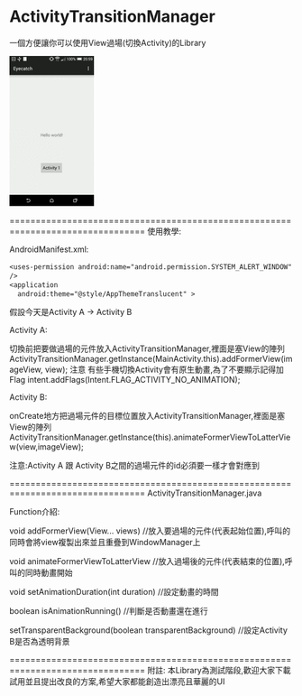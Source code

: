 # ActivityTransitionManager
一個方便讓你可以使用View過場(切換Activity)的Library

![Screenshot](https://raw.githubusercontent.com/guodong1111/ActivityTransitionManager/master/image/temp-150-91075853.gif)

================================================================================
使用教學:

AndroidManifest.xml:

    <uses-permission android:name="android.permission.SYSTEM_ALERT_WINDOW" />
    <application  
      android:theme="@style/AppThemeTranslucent" >


假設今天是Activity A -> Activity B

Activity A:

  切換前把要做過場的元件放入ActivityTransitionManager,裡面是塞View的陣列
  ActivityTransitionManager.getInstance(MainActivity.this).addFormerView(imageView, view);
注意  有些手機切換Activity會有原生動畫,為了不要顯示記得加Flag
  intent.addFlags(Intent.FLAG_ACTIVITY_NO_ANIMATION);
  
Activity B:

  onCreate地方把過場元件的目標位置放入ActivityTransitionManager,裡面是塞View的陣列
  ActivityTransitionManager.getInstance(this).animateFormerViewToLatterView(view,imageView);


注意:Activity A 跟 Activity B之間的過場元件的id必須要一樣才會對應到


================================================================================
ActivityTransitionManager.java 

Function介紹:

  void addFormerView(View... views)  //放入要過場的元件(代表起始位置),呼叫的同時會將view複製出來並且重疊到WindowManager上
  
  void animateFormerViewToLatterView //放入過場後的元件(代表結束的位置),呼叫的同時動畫開始
  
  void setAnimationDuration(int duration)  //設定動畫的時間
  
  boolean isAnimationRunning()  //判斷是否動畫還在進行
  
  setTransparentBackground(boolean transparentBackground) //設定Activity B是否為透明背景
  
  
================================================================================
附註:
  本Library為測試階段,歡迎大家下載試用並且提出改良的方案,希望大家都能創造出漂亮且華麗的UI
  
  
